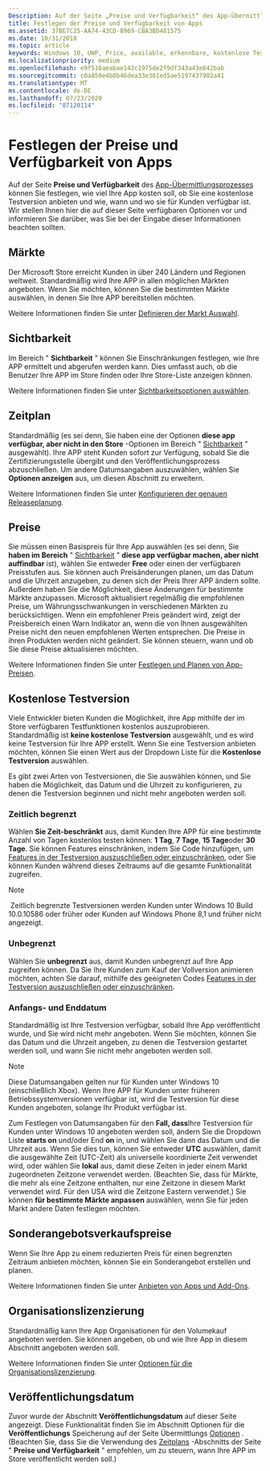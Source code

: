 ```yaml
---
Description: Auf der Seite „Preise und Verfügbarkeit“ des App-Übermittlungsprozesses können Sie festlegen, wie viel Ihre App kosten soll, ob Sie eine kostenlose Testversion anbieten und wie, wann und wo sie für Kunden verfügbar ist.
title: Festlegen der Preise und Verfügbarkeit von Apps
ms.assetid: 37BE7C25-AA74-43CD-8969-CBA3BD481575
ms.date: 10/31/2018
ms.topic: article
keywords: Windows 10, UWP, Price, available, erkennbare, kostenlose Testversion, Testversionen, Testversion, apps, Veröffentlichungsdatum
ms.localizationpriority: medium
ms.openlocfilehash: e9f516aeabae142c1975de2f9df343a43e642bab
ms.sourcegitcommit: c0a859e4b8b46dea33e381ed5ae5197437902a41
ms.translationtype: MT
ms.contentlocale: de-DE
ms.lasthandoff: 07/23/2020
ms.locfileid: "87120114"
---
```

# <a name="set-app-pricing-and-availability"></a>Festlegen der Preise und Verfügbarkeit von Apps


Auf der Seite **Preise und Verfügbarkeit** des [App-Übermittlungsprozesses](app-submissions.md) können Sie festlegen, wie viel Ihre App kosten soll, ob Sie eine kostenlose Testversion anbieten und wie, wann und wo sie für Kunden verfügbar ist. Wir stellen Ihnen hier die auf dieser Seite verfügbaren Optionen vor und informieren Sie darüber, was Sie bei der Eingabe dieser Informationen beachten sollten.


## <a name="markets"></a>Märkte

Der Microsoft Store erreicht Kunden in über 240 Ländern und Regionen weltweit. Standardmäßig wird Ihre APP in allen möglichen Märkten angeboten. Wenn Sie möchten, können Sie die bestimmten Märkte auswählen, in denen Sie Ihre APP bereitstellen möchten. 

Weitere Informationen finden Sie unter [Definieren der Markt Auswahl](define-pricing-and-market-selection.md).


## <a name="visibility"></a>Sichtbarkeit

Im Bereich " **Sichtbarkeit** " können Sie Einschränkungen festlegen, wie Ihre APP ermittelt und abgerufen werden kann. Dies umfasst auch, ob die Benutzer Ihre APP im Store finden oder Ihre Store-Liste anzeigen können.

Weitere Informationen finden Sie unter [Sichtbarkeitsoptionen auswählen](choose-visibility-options.md).


## <a name="schedule"></a>Zeitplan

Standardmäßig (es sei denn, Sie haben eine der Optionen **diese app verfügbar, aber nicht in den Store** -Optionen im Bereich " [Sichtbarkeit](choose-visibility-options.md#discoverability) " ausgewählt). Ihre APP steht Kunden sofort zur Verfügung, sobald Sie die Zertifizierungsstelle übergibt und den Veröffentlichungsprozess abzuschließen. Um andere Datumsangaben auszuwählen, wählen Sie **Optionen anzeigen** aus, um diesen Abschnitt zu erweitern. 

Weitere Informationen finden Sie unter [Konfigurieren der genauen Releaseplanung](configure-precise-release-scheduling.md).


## <a name="pricing"></a>Preise

Sie müssen einen Basispreis für Ihre App auswählen (es sei denn, Sie **haben im Bereich** " [Sichtbarkeit](choose-visibility-options.md#discoverability) " **diese app verfügbar machen, aber nicht auffindbar** ist), wählen Sie entweder **Free** oder einen der verfügbaren Preisstufen aus. Sie können auch Preisänderungen planen, um das Datum und die Uhrzeit anzugeben, zu denen sich der Preis Ihrer APP ändern sollte. Außerdem haben Sie die Möglichkeit, diese Änderungen für bestimmte Märkte anzupassen. Microsoft aktualisiert regelmäßig die empfohlenen Preise, um Währungsschwankungen in verschiedenen Märkten zu berücksichtigen. Wenn ein empfohlener Preis geändert wird, zeigt der Preisbereich einen Warn Indikator an, wenn die von Ihnen ausgewählten Preise nicht den neuen empfohlenen Werten entsprechen. Die Preise in ihren Produkten werden nicht geändert. Sie können steuern, wann und ob Sie diese Preise aktualisieren möchten. 

Weitere Informationen finden Sie unter [Festlegen und Planen von App-Preisen](set-and-schedule-app-pricing.md).


## <a name="free-trial"></a>Kostenlose Testversion

Viele Entwickler bieten Kunden die Möglichkeit, ihre App mithilfe der im Store verfügbaren Testfunktionen kostenlos auszuprobieren. Standardmäßig ist **keine kostenlose Testversion** ausgewählt, und es wird keine Testversion für Ihre APP erstellt. Wenn Sie eine Testversion anbieten möchten, können Sie einen Wert aus der Dropdown Liste für die **Kostenlose Testversion** auswählen.

Es gibt zwei Arten von Testversionen, die Sie auswählen können, und Sie haben die Möglichkeit, das Datum und die Uhrzeit zu konfigurieren, zu denen die Testversion beginnen und nicht mehr angeboten werden soll.

### <a name="time-limited"></a>Zeitlich begrenzt

Wählen **Sie Zeit-beschränkt** aus, damit Kunden Ihre APP für eine bestimmte Anzahl von Tagen kostenlos testen können: **1 Tag**, **7 Tage**, **15 Tage**oder **30 Tage**. Sie können Features einschränken, indem Sie Code hinzufügen, um [Features in der Testversion auszuschließen oder einzuschränken](../monetize/in-app-purchases-and-trials.md), oder Sie können Kunden während dieses Zeitraums auf die gesamte Funktionalität zugreifen. 
> [!NOTE]
> Zeitlich begrenzte Testversionen werden Kunden unter Windows 10 Build 10.0.10586 oder früher oder Kunden auf Windows Phone 8,1 und früher nicht angezeigt.

### <a name="unlimited"></a>Unbegrenzt

Wählen Sie **unbegrenzt** aus, damit Kunden unbegrenzt auf Ihre App zugreifen können. Da Sie Ihre Kunden zum Kauf der Vollversion animieren möchten, achten Sie darauf, mithilfe des geeigneten Codes [Features in der Testversion auszuschließen oder einzuschränken](../monetize/in-app-purchases-and-trials.md).

### <a name="start-and-end-dates"></a>Anfangs- und Enddatum

Standardmäßig ist Ihre Testversion verfügbar, sobald Ihre App veröffentlicht wurde, und Sie wird nicht mehr angeboten. Wenn Sie möchten, können Sie das Datum und die Uhrzeit angeben, zu denen die Testversion gestartet werden soll, und wann Sie nicht mehr angeboten werden soll. 

>[!NOTE]
> Diese Datumsangaben gelten nur für Kunden unter Windows 10 (einschließlich Xbox). Wenn Ihre APP für Kunden unter früheren Betriebssystemversionen verfügbar ist, wird die Testversion für diese Kunden angeboten, solange Ihr Produkt verfügbar ist. 

Zum Festlegen von Datumsangaben für den **Fall, dass**Ihre Testversion für Kunden unter Windows 10 angeboten werden soll, ändern Sie die Dropdown Liste **starts on** und/oder End **on** in, und wählen Sie dann das Datum und die Uhrzeit aus. Wenn Sie dies tun, können Sie entweder **UTC** auswählen, damit die ausgewählte Zeit (UTC-Zeit) als universelle koordinierte Zeit verwendet wird, oder wählen Sie **lokal** aus, damit diese Zeiten in jeder einem Markt zugeordneten Zeitzone verwendet werden. (Beachten Sie, dass für Märkte, die mehr als eine Zeitzone enthalten, nur eine Zeitzone in diesem Markt verwendet wird. Für den USA wird die Zeitzone Eastern verwendet.) Sie können **für bestimmte Märkte anpassen** auswählen, wenn Sie für jeden Markt andere Daten festlegen möchten.


## <a name="sale-pricing"></a>Sonderangebotsverkaufspreise

Wenn Sie Ihre App zu einem reduzierten Preis für einen begrenzten Zeitraum anbieten möchten, können Sie ein Sonderangebot erstellen und planen.

Weitere Informationen finden Sie unter [Anbieten von Apps und Add-Ons](put-apps-and-add-ons-on-sale.md).


## <a name="organizational-licensing"></a>Organisationslizenzierung

Standardmäßig kann Ihre App Organisationen für den Volumekauf angeboten werden. Sie können angeben, ob und wie Ihre App in diesem Abschnitt angeboten werden soll.

Weitere Informationen finden Sie unter [Optionen für die Organisationslizenzierung](organizational-licensing.md).


## <a name="publish-date"></a>Veröffentlichungsdatum

Zuvor wurde der Abschnitt **Veröffentlichungsdatum** auf dieser Seite angezeigt. Diese Funktionalität finden Sie im Abschnitt Optionen für die **Veröffentlichungs** Speicherung auf der Seite Übermittlungs [Optionen](manage-submission-options.md) . (Beachten Sie, dass Sie die Verwendung des [Zeitplans](configure-precise-release-scheduling.md) -Abschnitts der Seite " **Preise und Verfügbarkeit** " empfehlen, um zu steuern, wann Ihre APP im Store veröffentlicht werden soll.)



